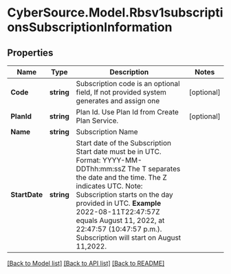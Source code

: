 # CyberSource.Model.Rbsv1subscriptionsSubscriptionInformation
## Properties

Name | Type | Description | Notes
------------ | ------------- | ------------- | -------------
**Code** | **string** | Subscription code is an optional field, If not provided system generates and assign one  | [optional] 
**PlanId** | **string** | Plan Id. Use Plan Id from Create Plan Service.  | [optional] 
**Name** | **string** | Subscription Name  | 
**StartDate** | **string** | Start date of the Subscription  Start date must be in UTC. Format: YYYY-MM-DDThh:mm:ssZ The T separates the date and the time. The Z indicates UTC.  Note: Subscription starts on the day provided in UTC.  **Example** 2022-08-11T22:47:57Z equals August 11, 2022, at 22:47:57 (10:47:57 p.m.). Subscription will start on August 11,2022.  | 

[[Back to Model list]](../README.md#documentation-for-models) [[Back to API list]](../README.md#documentation-for-api-endpoints) [[Back to README]](../README.md)

